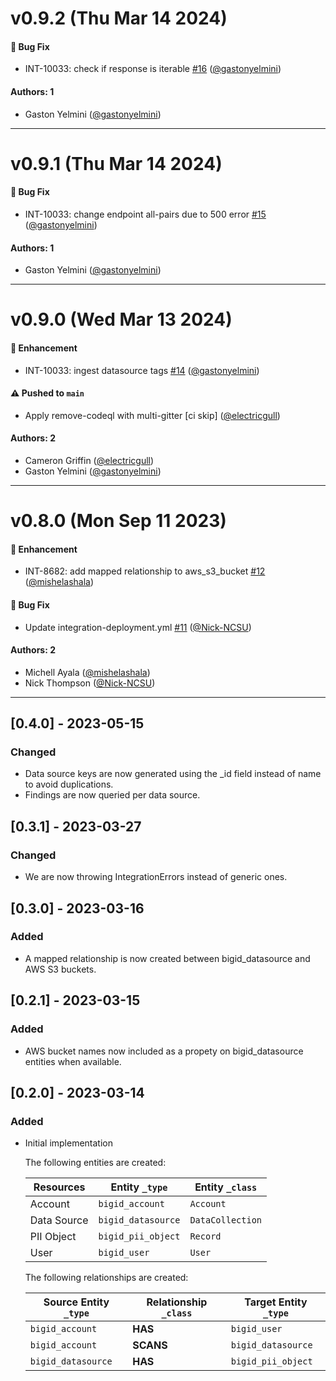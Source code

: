 # v0.9.2 (Thu Mar 14 2024)

#### 🐛 Bug Fix

- INT-10033: check if response is iterable [#16](https://github.com/JupiterOne/graph-bigid/pull/16) ([@gastonyelmini](https://github.com/gastonyelmini))

#### Authors: 1

- Gaston Yelmini ([@gastonyelmini](https://github.com/gastonyelmini))

---

# v0.9.1 (Thu Mar 14 2024)

#### 🐛 Bug Fix

- INT-10033: change endpoint all-pairs due to 500 error [#15](https://github.com/JupiterOne/graph-bigid/pull/15) ([@gastonyelmini](https://github.com/gastonyelmini))

#### Authors: 1

- Gaston Yelmini ([@gastonyelmini](https://github.com/gastonyelmini))

---

# v0.9.0 (Wed Mar 13 2024)

#### 🚀 Enhancement

- INT-10033: ingest datasource tags [#14](https://github.com/JupiterOne/graph-bigid/pull/14) ([@gastonyelmini](https://github.com/gastonyelmini))

#### ⚠️ Pushed to `main`

- Apply remove-codeql with multi-gitter [ci skip] ([@electricgull](https://github.com/electricgull))

#### Authors: 2

- Cameron Griffin ([@electricgull](https://github.com/electricgull))
- Gaston Yelmini ([@gastonyelmini](https://github.com/gastonyelmini))

---

# v0.8.0 (Mon Sep 11 2023)

#### 🚀 Enhancement

- INT-8682: add mapped relationship to aws_s3_bucket [#12](https://github.com/JupiterOne/graph-bigid/pull/12) ([@mishelashala](https://github.com/mishelashala))

#### 🐛 Bug Fix

- Update integration-deployment.yml [#11](https://github.com/JupiterOne/graph-bigid/pull/11) ([@Nick-NCSU](https://github.com/Nick-NCSU))

#### Authors: 2

- Michell Ayala ([@mishelashala](https://github.com/mishelashala))
- Nick Thompson ([@Nick-NCSU](https://github.com/Nick-NCSU))

---

## [0.4.0] - 2023-05-15

### Changed

- Data source keys are now generated using the \_id field instead of name to
  avoid duplications.
- Findings are now queried per data source.

## [0.3.1] - 2023-03-27

### Changed

- We are now throwing IntegrationErrors instead of generic ones.

## [0.3.0] - 2023-03-16

### Added

- A mapped relationship is now created between bigid_datasource and AWS S3
  buckets.

## [0.2.1] - 2023-03-15

### Added

- AWS bucket names now included as a propety on bigid_datasource entities when
  available.

## [0.2.0] - 2023-03-14

### Added

- Initial implementation

  The following entities are created:

  | Resources   | Entity `_type`     | Entity `_class`  |
  | ----------- | ------------------ | ---------------- |
  | Account     | `bigid_account`    | `Account`        |
  | Data Source | `bigid_datasource` | `DataCollection` |
  | PII Object  | `bigid_pii_object` | `Record`         |
  | User        | `bigid_user`       | `User`           |

  The following relationships are created:

  | Source Entity `_type` | Relationship `_class` | Target Entity `_type` |
  | --------------------- | --------------------- | --------------------- |
  | `bigid_account`       | **HAS**               | `bigid_user`          |
  | `bigid_account`       | **SCANS**             | `bigid_datasource`    |
  | `bigid_datasource`    | **HAS**               | `bigid_pii_object`    |
